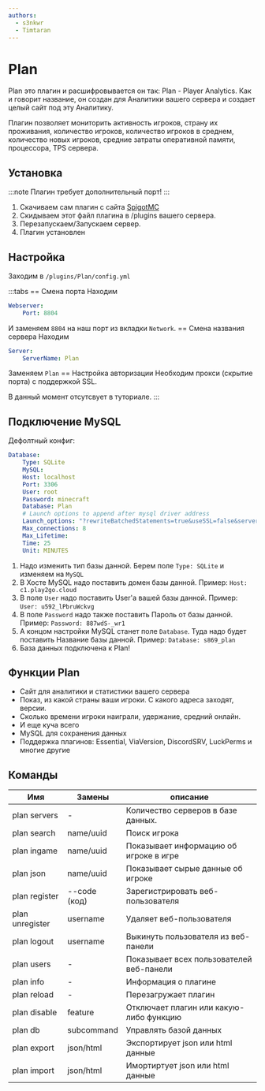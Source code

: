 ```yaml
---
authors: 
  - s3nkwr
  - Timtaran
---
```


# Plan
Plan это плагин и расшифровывается он так: Plan - Player Analytics.
Как и говорит название, он создан для Аналитики вашего сервера и создает целый сайт под эту Аналитику.

Плагин позволяет мониторить активность игроков, страну их проживания, количество игроков, количество игроков в среднем, количество новых игроков, средние затраты оперативной памяти, процессора, TPS сервера.

## Установка
:::note
Плагин требует дополнительный порт!
:::


1. Скачиваем сам плагин с сайта [SpigotMC](https://www.spigotmc.org/resources/32536/)
2. Скидываем этот файл плагина в /plugins вашего сервера.
3. Перезапускаем/Запускаем сервер.
4. Плагин установлен

## Настройка
Заходим в `/plugins/Plan/config.yml`

:::tabs
== Смена порта
Находим
```yaml
Webserver:
    Port: 8804
```
И заменяем `8804` на наш порт из вкладки `Network`.
== Смена названия сервера
Находим
```yaml
Server:
    ServerName: Plan
```
Заменяем `Plan`
== Настройка авторизации
Необходим прокси (скрытие порта) с поддержкой SSL.

В данный момент отсутсвует в туториале.
:::

## Подключение MySQL
Дефолтный конфиг:
```yaml
Database:
    Type: SQLite
    MySQL:
    Host: localhost
    Port: 3306
    User: root
    Password: minecraft
    Database: Plan
    # Launch options to append after mysql driver address
    Launch_options: "?rewriteBatchedStatements=true&useSSL=false&serverTimezone=UTC"
    Max_connections: 8
    Max_Lifetime:
    Time: 25
    Unit: MINUTES
```
1. Надо изменить тип базы данной. Берем поле `Type: SQLite` и изменяем на `MySQL`
2. В Хосте MySQL надо поставить домен базы данной. Пример: `Host: c1.play2go.cloud`
3. В поле `User` надо поставить User'а вашей базы данной. Пример: `User: u592_lPbruWckvg`
4. В поле `Password` надо также поставить Пароль от базы данной. Пример: `Password: 887wdS-_wr1`
5. А концом настройки MySQL станет поле `Database`. Туда надо будет поставить Название базы данной. Пример: `Database: s869_plan`
6. База данных подключена к Plan!


## Функции Plan
- Сайт для аналитики и статистики вашего сервера
- Показ, из какой страны ваши игроки. С какого адреса заходят, версии.
- Сколько времени игроки наиграли, удержание, средний онлайн.
- И еще куча всего
- MySQL для сохранения данных
- Поддержка плагинов: Essential, ViaVersion, DiscordSRV, LuckPerms и многие другие

## Команды

| Имя | Замены | описание |
| ----------- | ----------- | ----------- |
| plan servers | - | Количество серверов в базе данных. |                      
| plan search | name/uuid | Поиск игрока |        
| plan ingame | name/uuid | Показывает информацию об игроке в игре |         
| plan json | name/uuid | Показывает сырые данные об игроке |    
| plan register | --code (код) | Зарегистрировать веб-пользователя | 
| plan unregister | username | Удаляет веб-пользователя |  
| plan logout | username | Выкинуть пользователя из веб-панели |
| plan users | - | Показывает всех пользователей веб-панели |                 
| plan info | - | Информация о плагине |        
| plan reload | - | Перезагружает плагин |                        
| plan disable | feature | Отключает плагин или какую-либо функцию |  
| plan db | subcommand | Управлять базой данных |               
| plan export | json/html | Экспортирует json или html данные |
| plan import | json/html | Имортиртует json или html данные |